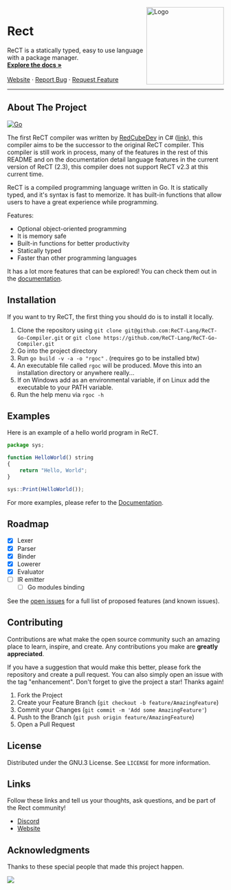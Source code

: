
<img align="right" alt="Logo" width="180" height="180" src="https://avatars.githubusercontent.com/u/98979517?s=200&v=4" />

# Rect

<p>
	  ReCT is a statically typed, easy to use language with a package manager.
    <br />
    <a href="https://docs.rect.ml/"><strong>Explore the docs »</strong></a>
    <br />
    <br />
    <a href="https://rect.ml">Website</a>
    ·
    <a href="https://github.com/ReCT-Lang/ReCT-Go-Compiler/issues">Report Bug</a>
    ·
    <a href="https://github.com/ReCT-Lang/ReCT-Go-Compiler/pulls">Request Feature</a>
</p>

<hr>

<!-- ABOUT THE PROJECT -->
## About The Project

[![Go](https://github.com/ReCT-Lang/ReCT-Go-Compiler/actions/workflows/go.yml/badge.svg)](https://github.com/ReCT-Lang/ReCT-Go-Compiler/actions/workflows/go.yml)  

The first ReCT compiler was written by [RedCubeDev](https://github.com/RedCubeDev-ByteSpace) in C# ([link](https://github.com/RedCubeDev-ByteSpace/ReCT)), this compiler aims to be the successor to
the original ReCT compiler. This compiler is still work in process, many of the features in the rest of this README and on the documentation detail language features in the current version of ReCT (2.3),
this compiler does not support ReCT v2.3 at this current time.

ReCT is a compiled programming language written in Go. It is statically typed, and it's syntax is fast to memorize. 
It has built-in functions that allow users to have a great experience while programming.

Features:
* Optional object-oriented programming
* It is memory safe
* Built-in functions for better productivity
* Statically typed
* Faster than other programming languages

It has a lot more features that can be explored! You can check them out in the [documentation](https://docs.rect.ml/).

## Installation

If you want to try ReCT, the first thing you should do is to install it locally.

1. Clone the repository using `git clone git@github.com:ReCT-Lang/ReCT-Go-Compiler.git` or `git clone https://github.com/ReCT-Lang/ReCT-Go-Compiler.git`
2. Go into the project directory
3. Run `go build -v -a -o "rgoc"` . (requires go to be installed btw)
4. An executable file called `rgoc` will be produced. Move this into an installation directory or anywhere really...
5. If on Windows add as an environmental variable, if on Linux add the executable to your PATH variable.
6. Run the help menu via `rgoc -h`

## Examples

Here is an example of a hello world program in ReCT.
```js
package sys; 

function HelloWorld() string
{
    return "Hello, World";
}

sys::Print(HelloWorld());
```

For more examples, please refer to the [Documentation](https://docs.rect.ml/).


<!-- ROADMAP -->
## Roadmap

- [x] Lexer
- [x] Parser
- [x] Binder
- [x] Lowerer
- [x] Evaluator
- [ ] IR emitter
    - [ ] Go modules binding

See the [open issues](https://github.com/ReCT-Lang/ReCT-Go-Compiler/issues) for a full list of proposed features (and known issues).

## Contributing

Contributions are what make the open source community such an amazing place to learn, inspire, and create. Any contributions you make are **greatly appreciated**.

If you have a suggestion that would make this better, please fork the repository and create a pull request. You can also simply open an issue with the tag "enhancement".
Don't forget to give the project a star! Thanks again!

1. Fork the Project
2. Create your Feature Branch (`git checkout -b feature/AmazingFeature`)
3. Commit your Changes (`git commit -m 'Add some AmazingFeature'`)
4. Push to the Branch (`git push origin feature/AmazingFeature`)
5. Open a Pull Request

## License

Distributed under the GNU.3 License. See `LICENSE` for more information.

## Links

Follow these links and tell us your thoughts, ask questions, and be part of the Rect community!

* [Discord](https://discord.gg/kk9MsnABdF)
* [Website](http://rect.ml/)

## Acknowledgments

Thanks to these special people that made this project happen.

<a href="https://github.com/ReCT-Lang/ReCT-Go-Compiler/graphs/contributors">
  <img src="https://contrib.rocks/image?repo=ReCT-Lang/ReCT-Go-Compiler" />
</a>
